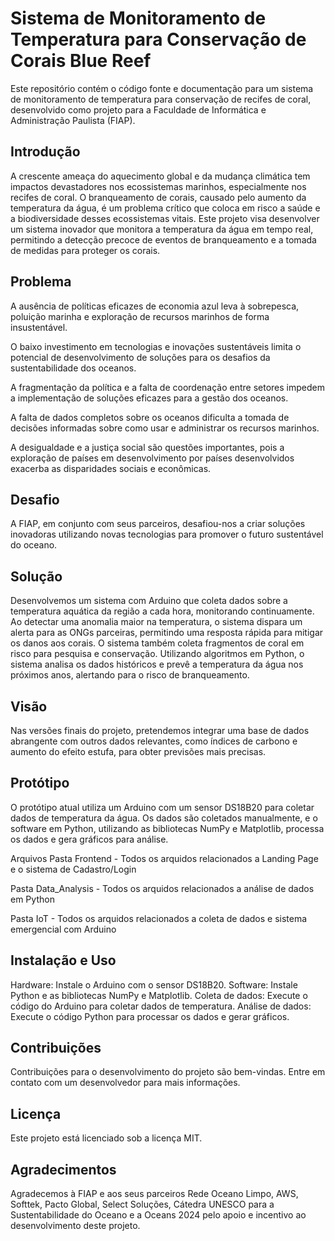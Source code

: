 # Sistema de Monitoramento de Temperatura para Conservação de Corais Blue Reef

Este repositório contém o código fonte e documentação para um sistema de monitoramento de temperatura para conservação de recifes de coral, desenvolvido como projeto para a Faculdade de Informática e Administração Paulista (FIAP).

## Introdução
A crescente ameaça do aquecimento global e da mudança climática tem impactos devastadores nos ecossistemas marinhos, especialmente nos recifes de coral. O branqueamento de corais, causado pelo aumento da temperatura da água, é um problema crítico que coloca em risco a saúde e a biodiversidade desses ecossistemas vitais.
Este projeto visa desenvolver um sistema inovador que monitora a temperatura da água em tempo real, permitindo a detecção precoce de eventos de branqueamento e a tomada de medidas para proteger os corais.

## Problema
A ausência de políticas eficazes de economia azul leva à sobrepesca, poluição marinha e exploração de recursos marinhos de forma insustentável.

O baixo investimento em tecnologias e inovações sustentáveis limita o potencial de desenvolvimento de soluções para os desafios da sustentabilidade dos oceanos.

A fragmentação da política e a falta de coordenação entre setores impedem a implementação de soluções eficazes para a gestão dos oceanos.

A falta de dados completos sobre os oceanos dificulta a tomada de decisões informadas sobre como usar e administrar os recursos marinhos.

A desigualdade e a justiça social são questões importantes, pois a exploração de países em desenvolvimento por países desenvolvidos exacerba as disparidades sociais e econômicas.

## Desafio
A FIAP, em conjunto com seus parceiros, desafiou-nos a criar soluções inovadoras utilizando novas tecnologias para promover o futuro sustentável do oceano.

## Solução
Desenvolvemos um sistema com Arduino que coleta dados sobre a temperatura aquática da região a cada hora, monitorando continuamente. Ao detectar uma anomalia maior na temperatura, o sistema dispara um alerta para as ONGs parceiras, permitindo uma resposta rápida para mitigar os danos aos corais. O sistema também coleta fragmentos de coral em risco para pesquisa e conservação.
Utilizando algoritmos em Python, o sistema analisa os dados históricos e prevê a temperatura da água nos próximos anos, alertando para o risco de branqueamento.

## Visão
Nas versões finais do projeto, pretendemos integrar uma base de dados abrangente com outros dados relevantes, como índices de carbono e aumento do efeito estufa, para obter previsões mais precisas.

## Protótipo
O protótipo atual utiliza um Arduino com um sensor DS18B20 para coletar dados de temperatura da água. Os dados são coletados manualmente, e o software em Python, utilizando as bibliotecas NumPy e Matplotlib, processa os dados e gera gráficos para análise.

Arquivos
Pasta Frontend - Todos os arquidos relacionados a Landing Page e o sistema de Cadastro/Login

Pasta Data_Analysis - Todos os arquidos relacionados a análise de dados em Python

Pasta IoT - Todos os arquidos relacionados a coleta de dados e sistema emergencial com Arduino
 
## Instalação e Uso
Hardware: Instale o Arduino com o sensor DS18B20.
Software: Instale Python e as bibliotecas NumPy e Matplotlib.
Coleta de dados: Execute o código do Arduino para coletar dados de temperatura.
Análise de dados: Execute o código Python para processar os dados e gerar gráficos.

## Contribuições
Contribuições para o desenvolvimento do projeto são bem-vindas. Entre em contato com um desenvolvedor para mais informações.

## Licença
Este projeto está licenciado sob a licença MIT.

## Agradecimentos
Agradecemos à FIAP e aos seus parceiros Rede Oceano Limpo, AWS, Softtek, Pacto Global, Select Soluções, Cátedra UNESCO para a Sustentabilidade do Oceano e a Oceans 2024 pelo apoio e incentivo ao desenvolvimento deste projeto.
